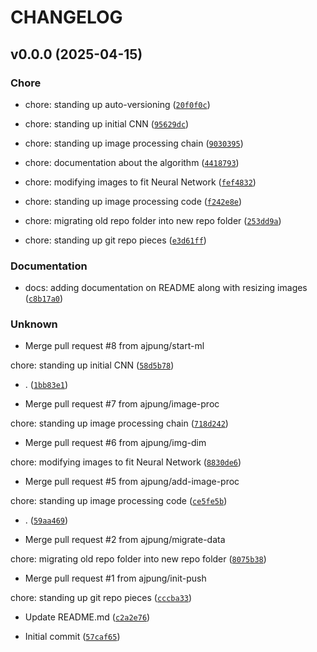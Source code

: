 # CHANGELOG



## v0.0.0 (2025-04-15)

### Chore

* chore: standing up auto-versioning ([`20f0f0c`](https://github.com/ajpung/buck/commit/20f0f0c2bedb09e222f790451ef5d8472aeef1d0))

* chore: standing up initial CNN ([`95629dc`](https://github.com/ajpung/buck/commit/95629dc407c5614da18d197abf9f7fac77461638))

* chore: standing up image processing chain ([`9030395`](https://github.com/ajpung/buck/commit/90303950a7ad466c3af0c2ca6d0facec6e136e1e))

* chore: documentation about the algorithm ([`4418793`](https://github.com/ajpung/buck/commit/4418793376a0b79d0b1c962ebc412c0ac8721437))

* chore: modifying images to fit Neural Network ([`fef4832`](https://github.com/ajpung/buck/commit/fef4832a4e83e8104e0b23629f23bdd6d478878f))

* chore: standing up image processing code ([`f242e8e`](https://github.com/ajpung/buck/commit/f242e8e929966af75bf7ba50b9945eda0b56844b))

* chore: migrating old repo folder into new repo folder ([`253dd9a`](https://github.com/ajpung/buck/commit/253dd9a3ee135b298925d6ca868aeff4c29ff263))

* chore: standing up git repo pieces ([`e3d61ff`](https://github.com/ajpung/buck/commit/e3d61ffa0a1296dae5de87717cb053f2cef60227))

### Documentation

* docs: adding documentation on README along with resizing images ([`c8b17a0`](https://github.com/ajpung/buck/commit/c8b17a0ed4e5889828635cdc27feb8ecc7869bfe))

### Unknown

* Merge pull request #8 from ajpung/start-ml

chore: standing up initial CNN ([`58d5b78`](https://github.com/ajpung/buck/commit/58d5b7841fd9ba7273782a0c7b2a957587550395))

* . ([`1bb83e1`](https://github.com/ajpung/buck/commit/1bb83e1dcd7b3383fa20eaf6f87c905c5c18db96))

* Merge pull request #7 from ajpung/image-proc

chore: standing up image processing chain ([`718d242`](https://github.com/ajpung/buck/commit/718d242afdd3277f49942d59a3267d3da873913a))

* Merge pull request #6 from ajpung/img-dim

chore: modifying images to fit Neural Network ([`8830de6`](https://github.com/ajpung/buck/commit/8830de6c93e5d73a61c5286e1b3b39d0f618278f))

* Merge pull request #5 from ajpung/add-image-proc

chore: standing up image processing code ([`ce5fe5b`](https://github.com/ajpung/buck/commit/ce5fe5bd79ead201ef20623764240d003e1751bb))

* . ([`59aa469`](https://github.com/ajpung/buck/commit/59aa469634c915e67872d8a6a60b422343b9accf))

* Merge pull request #2 from ajpung/migrate-data

chore: migrating old repo folder into new repo folder ([`8075b38`](https://github.com/ajpung/buck/commit/8075b385e9eb674ebea13963f84842358b72511d))

* Merge pull request #1 from ajpung/init-push

chore: standing up git repo pieces ([`cccba33`](https://github.com/ajpung/buck/commit/cccba332d999d0a3fff2aefbcc030203cdb18caa))

* Update README.md ([`c2a2e76`](https://github.com/ajpung/buck/commit/c2a2e7640ecdafcc42d58901f549f9f7a459ce3a))

* Initial commit ([`57caf65`](https://github.com/ajpung/buck/commit/57caf65bee5da7964ec96509900750f7283b3420))
